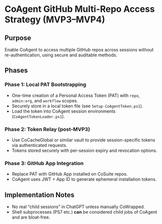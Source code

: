 # CoAgent GitHub Multi-Repo Access Strategy (MVP3–MVP4)

## Purpose
Enable CoAgent to access multiple GitHub repos across sessions without re-authentication, using secure and auditable methods.

## Phases
### Phase 1: Local PAT Bootstrapping
- One-time creation of a Personal Access Token (PAT) with `repo`, `admin:org`, and `workflow` scopes.
- Securely store in a local token file (see `Setup-CoAgentToken.ps1`).
- Load the token into CoAgent session environments (`CoAgentTokenLoader.ps1`).

### Phase 2: Token Relay (post-MVP3)
- Use CoCacheGlobal or similar vault to provide session-specific tokens via authenticated requests.
- Tokens stored securely with per-session expiry and revocation options.

### Phase 3: GitHub App Integration
- Replace PAT with GitHub App installed on CoSuite repos.
- CoAgent uses JWT + App ID to generate ephemeral installation tokens.

## Implementation Notes
- No real “child sessions” in ChatGPT unless manually CoWrapped.
- Shell subprocesses (PS7 etc.) **can** be considered child jobs of CoAgent and are bloat-free.
